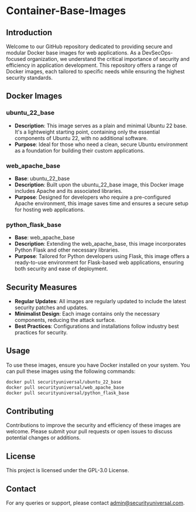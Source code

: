 # Container-Base-Images

## Introduction

Welcome to our GitHub repository dedicated to providing secure and modular Docker base images for web applications. As a DevSecOps-focused organization, we understand the critical importance of security and efficiency in application development. This repository offers a range of Docker images, each tailored to specific needs while ensuring the highest security standards.

## Docker Images
### ubuntu_22_base

* **Description**: This image serves as a plain and minimal Ubuntu 22 base. It's a lightweight starting point, containing only the essential components of Ubuntu 22, with no additional software.
* **Purpose**: Ideal for those who need a clean, secure Ubuntu environment as a foundation for building their custom applications.

### web_apache_base

* **Base**: ubuntu_22_base
* **Description**: Built upon the ubuntu_22_base image, this Docker image includes Apache and its associated libraries.
* **Purpose**: Designed for developers who require a pre-configured Apache environment, this image saves time and ensures a secure setup for hosting web applications.

### python_flask_base

* **Base**: web_apache_base
* **Description**: Extending the web_apache_base, this image incorporates Python Flask and other necessary libraries.
* **Purpose**: Tailored for Python developers using Flask, this image offers a ready-to-use environment for Flask-based web applications, ensuring both security and ease of deployment.

## Security Measures

* **Regular Updates**: All images are regularly updated to include the latest security patches and updates.
* **Minimalist Design**: Each image contains only the necessary components, reducing the attack surface.
* **Best Practices**: Configurations and installations follow industry best practices for security.

## Usage

To use these images, ensure you have Docker installed on your system. You can pull these images using the following commands:

```bash
docker pull securityuniversal/ubuntu_22_base
docker pull securityuniversal/web_apache_base
docker pull securityuniversal/python_flask_base
```


## Contributing

Contributions to improve the security and efficiency of these images are welcome. Please submit your pull requests or open issues to discuss potential changes or additions.

## License

This project is licensed under the GPL-3.0 License.

## Contact

For any queries or support, please contact [admin@securityuniversal.com](mailto:admin@securityuniversal.com).